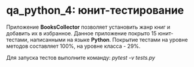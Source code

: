 # qa_python_4: юнит-тестирование

Приложение **BooksCollector** позволяет установить жанр книг и добавить их в избранное.
Данное приложение покрыто 15 юнит-тестами, написанными на языке **Python**.
Покрытие тестами на уровне методов составляет 100%, на уровне класса - 29%.

Для запуска тестов выполните команду:
*pytest -v tests.py*
